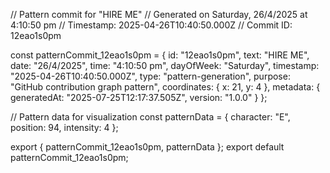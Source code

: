 // Pattern commit for "HIRE ME"
// Generated on Saturday, 26/4/2025 at 4:10:50 pm
// Timestamp: 2025-04-26T10:40:50.000Z
// Commit ID: 12eao1s0pm

const patternCommit_12eao1s0pm = {
  id: "12eao1s0pm",
  text: "HIRE ME",
  date: "26/4/2025",
  time: "4:10:50 pm",
  dayOfWeek: "Saturday",
  timestamp: "2025-04-26T10:40:50.000Z",
  type: "pattern-generation",
  purpose: "GitHub contribution graph pattern",
  coordinates: {
    x: 21,
    y: 4
  },
  metadata: {
    generatedAt: "2025-07-25T12:17:37.505Z",
    version: "1.0.0"
  }
};

// Pattern data for visualization
const patternData = {
  character: "E",
  position: 94,
  intensity: 4
};

export { patternCommit_12eao1s0pm, patternData };
export default patternCommit_12eao1s0pm;
